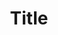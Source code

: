 ---
title: Title
pubDate: 2022-01-18
description: Lorem ipsum dolor sit amet consectetur adipisicing elit. \
    Sint quaerat dolorem qui amet nostrum odit maxime debitis laboriosam quae dolorum ipsam ea \
    voluptates excepturi, aliquid minus ex architecto quia cum!
inspirations: [
    {url: https://github.com/Yash2402, name: 3Blue1Brown},
    {url: https://youtube.com/3Blue1Brown, name: google},
]
---